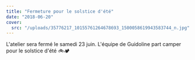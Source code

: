 ```yaml
---
title: "Fermeture pour le solstice d'été"
date: "2018-06-20"
cover:
  src: "/uploads/35776217_10155761264678693_1500058619943583744_n.jpg"
---
```


L'atelier sera fermé le samedi 23 juin. L'équipe de Guidoline part camper pour le solstice d'été 🚲🏕
